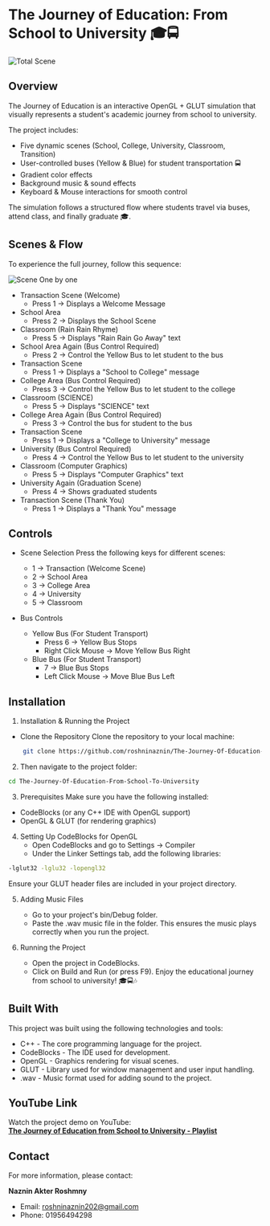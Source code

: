 # The Journey of Education: From School to University 🎓🚍
![Total Scene](https://github.com/user-attachments/assets/c6710822-c4a7-4461-8aa4-7fb4ca9db0c6)



## Overview
The Journey of Education is an interactive OpenGL + GLUT simulation that visually represents a student's academic journey from school to university.

The project includes:

- Five dynamic scenes (School, College, University, Classroom, Transition)
- User-controlled buses (Yellow & Blue) for student transportation 🚍
- Gradient color effects
- Background music & sound effects 
- Keyboard & Mouse interactions for smooth control

The simulation follows a structured flow where students travel via buses, attend class, and finally graduate 🎓.



## Scenes & Flow
To experience the full journey, follow this sequence:

![Scene One by one](https://github.com/user-attachments/assets/c2c17a18-5b40-4681-8ec6-dec129b39ddb)

- Transaction Scene (Welcome) 
    - Press 1 → Displays a Welcome Message
- School Area 
    - Press 2 → Displays the School Scene
- Classroom (Rain Rain Rhyme) 
    - Press 5 → Displays "Rain Rain Go Away" text
- School Area Again (Bus Control Required) 
    - Press 2 → Control the Yellow Bus to let student to the bus
- Transaction Scene
    - Press 1 → Displays a "School to College" message
- College Area (Bus Control Required) 
    - Press 3 → Control the Yellow Bus to let student to the college
- Classroom (SCIENCE) 
    - Press 5 → Displays "SCIENCE" text
- College Area Again (Bus Control Required) 
    - Press 3 → Control the bus for student to the bus
- Transaction Scene
    - Press 1 → Displays a "College to University" message
- University (Bus Control Required) 
    - Press 4 → Control the Yellow Bus to let student to the university
- Classroom (Computer Graphics) 
    - Press 5 → Displays "Computer Graphics" text
- University Again (Graduation Scene) 
    - Press 4 → Shows graduated students 
- Transaction Scene (Thank You) 
    - Press 1 → Displays a "Thank You" message



## Controls

 - Scene Selection
   Press the following keys for different scenes:
   - 1 → Transaction (Welcome Scene)
   - 2 → School Area
   - 3 → College Area
   - 4 → University
   - 5 → Classroom
     
 - Bus Controls
   -  Yellow Bus (For Student Transport)
       - Press 6 → Yellow Bus Stops
       - Right Click Mouse → Move Yellow Bus Right
   -  Blue Bus (For Student Transport)
      - 7 → Blue Bus Stops
      - Left Click Mouse → Move Blue Bus Left


## Installation

1. Installation & Running the Project
  -  Clone the Repository
Clone the repository to your local machine:

```bash
    git clone https://github.com/roshninaznin/The-Journey-Of-Education-From-School-To-University
```
2. Then navigate to the project folder:

```bash
cd The-Journey-Of-Education-From-School-To-University
```

3. Prerequisites
Make sure you have the following installed:
  - CodeBlocks (or any C++ IDE with OpenGL support)
  - OpenGL & GLUT (for rendering graphics)
    
4. Setting Up CodeBlocks for OpenGL
   - Open CodeBlocks and go to Settings → Compiler
   - Under the Linker Settings tab, add the following libraries:
```bash
-lglut32 -lglu32 -lopengl32
```
Ensure your GLUT header files are included in your project directory.

5. Adding Music Files 
     - Go to your project's bin/Debug folder.
     - Paste the .wav music file in the folder.
This ensures the music plays correctly when you run the project.

6.  Running the Project
    - Open the project in CodeBlocks.
    - Click on Build and Run (or press F9).
Enjoy the educational journey from school to university! 🎓🚍🎶

  
## Built With
This project was built using the following technologies and tools:
  - C++ - The core programming language for the project.
  - CodeBlocks - The IDE used for development.
  - OpenGL - Graphics rendering for visual scenes.
  - GLUT - Library used for window management and user input handling.
  - .wav - Music format used for adding sound to the project.

## YouTube Link
Watch the project demo on YouTube:  
[**The Journey of Education from School to University - Playlist**](https://www.youtube.com/playlist?list=PLLji3A7nrHi1THRtba2iksUOwsErVtnmp)


## Contact

For more information, please contact:  

**Naznin Akter Roshmny** 
- Email: roshninaznin202@gmail.com
- Phone: 01956494298
